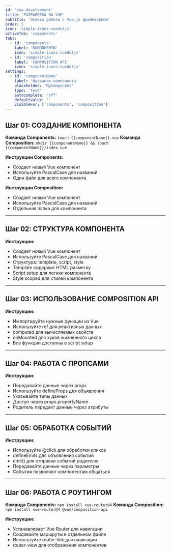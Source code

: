 ```yaml
---
id: 'vue-development'
title: 'РАЗРАБОТКА НА VUE'
subtitle: 'Основы работы с Vue.js фреймворком'
order: 5
icon: 'simple-icons:vuedotjs'
activeTab: 'components'
tabs:
  - id: 'components'
    label: 'КОМПОНЕНТЫ'
    icon: 'simple-icons:vuedotjs'
  - id: 'composition'
    label: 'COMPOSITION API'
    icon: 'simple-icons:vuedotjs'
settings:
  - id: 'componentName'
    label: 'Название компонента'
    placeholder: 'MyComponent'
    type: 'text'
    autocomplete: 'off'
    defaultValue: ''
    visibleFor: ['components', 'composition']
---
```


## Шаг 01: СОЗДАНИЕ КОМПОНЕНТА

**Команда Components:** `touch {{componentName}}.vue`
**Команда Composition:** `mkdir {{componentName}} && touch {{componentName}}/index.vue`

**Инструкции Components:**
- Создает новый Vue компонент
- Используйте PascalCase для названий
- Один файл для всего компонента

**Инструкции Composition:**
- Создает новый Vue компонент
- Используйте PascalCase для названий
- Отдельная папка для компонента

---

## Шаг 02: СТРУКТУРА КОМПОНЕНТА

**Инструкции:**
- Создает новый Vue компонент
- Используйте PascalCase для названий
- Структура: template, script, style
- Template содержит HTML разметку
- Script setup для логики компонента
- Style scoped для стилей компонента

---

## Шаг 03: ИСПОЛЬЗОВАНИЕ COMPOSITION API

**Инструкции:**
- Импортируйте нужные функции из Vue
- Используйте ref для реактивных данных
- computed для вычисляемых свойств
- onMounted для хуков жизненного цикла
- Все функции доступны в script setup

---

## Шаг 04: РАБОТА С ПРОПСАМИ

**Инструкции:**
- Передавайте данные через props
- Используйте defineProps для объявления
- Указывайте типы данных
- Доступ через props.propertyName
- Родитель передает данные через атрибуты

---

## Шаг 05: ОБРАБОТКА СОБЫТИЙ

**Инструкции:**
- Используйте @click для обработки кликов
- defineEmits для объявления событий
- emit() для отправки событий родителю
- Передавайте данные через параметры
- События позволяют компонентам общаться

---

## Шаг 06: РАБОТА С РОУТИНГОМ

**Команда Components:** `npm install vue-router@4`
**Команда Composition:** `npm install vue-router@4 @vue/composition-api`

**Инструкции:**
- Устанавливает Vue Router для навигации
- Создавайте маршруты в отдельном файле
- Используйте router-link для навигации
- router-view для отображения компонентов

